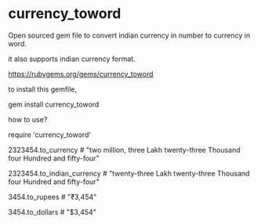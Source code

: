 # currency_toword

Open sourced gem file to convert indian currency in number to currency in word.

it also supports indian currency format.

https://rubygems.org/gems/currency_toword 

to install this gemfile,

gem install currency_toword

how to use?

require 'currency_toword'

2323454.to_currency # "two million, three Lakh twenty-three Thousand four Hundred and fifty-four"

2323454.to_indian_currency # "twenty-three Lakh twenty-three Thousand four Hundred and fifty-four"

3454.to_rupees # "₹3,454"

3454.to_dollars # "$3,454"
